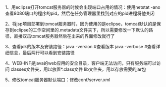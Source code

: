 1、用eclipse打开tomcat服务器的时候会出现端口占用的情况：使用netstat -ano 查看8080端口的程序的pid，然后在任务管理器里找到对应的pid进程将他关闭

2、将jsp项目部署到tomcat服务器时，因为使用的是eclipse，tomcat默认的是保存到eclipse的工作空间里的.metadata文件夹下，所以需要修改一下默认的路径，直接双击tomcat服务器然后在出来的界面修改就行了

3、查看jdk的版本及安装路径：java -version  #查看版本
						 java -verbose  #查看详细信息，最后两行可以看到安装路径

4、WEB-INF是java的web应用的安全目录，客户端无法访问，只有服务端可以访问
classes文件夹，用以放置\*.class文件
lib文件夹，用以存放需要的jar包

5、修改tomcat服务器默认端口：修改conf/server.xml